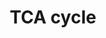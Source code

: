 ---
annotations:
- type: Pathway Ontology
  value: citric acid cycle pathway
- type: Pathway Ontology
  value: citric acid cycle pathway
authors:
- MaintBot
- MartijnVanIersel
- Mkutmon
- Eweitz
description: 'The [[wikipedia:citric_acid_cycle|citric acid cycle]], also known as
  the tricarboxylic acid cycle (TCA cycle) or the Krebs cycle, (or rarely, the Szent-Gyorgyi-Krebs
  cycle) is a series of enzyme-catalysed chemical reactions of central importance
  in all living cells that use oxygen as part of cellular respiration. In eukaryotes,
  the citric acid cycle occurs in the matrix of the mitochondrion. The components
  and reactions of the citric acid cycle were established by seminal work from both
  [[wikipedia:Albert_Szent-Gyorgyi|Albert Szent-Gyorgyi]] and [[wikipedia:Hans_Krebs|Hans
  Krebs]].  Source: Wikipedia ([[wikipedia:citric_acid_cycle]])'
last-edited: 2021-05-21
organisms:
- Bos taurus
redirect_from:
- /index.php/Pathway:WP999
- /instance/WP999
schema-jsonld:
- '@context': https://schema.org/
  '@id': https://wikipathways.github.io/pathways/WP999.html
  '@type': Dataset
  creator:
    '@type': Organization
    name: WikiPathways
  description: 'The [[wikipedia:citric_acid_cycle|citric acid cycle]], also known
    as the tricarboxylic acid cycle (TCA cycle) or the Krebs cycle, (or rarely, the
    Szent-Gyorgyi-Krebs cycle) is a series of enzyme-catalysed chemical reactions
    of central importance in all living cells that use oxygen as part of cellular
    respiration. In eukaryotes, the citric acid cycle occurs in the matrix of the
    mitochondrion. The components and reactions of the citric acid cycle were established
    by seminal work from both [[wikipedia:Albert_Szent-Gyorgyi|Albert Szent-Gyorgyi]]
    and [[wikipedia:Hans_Krebs|Hans Krebs]].  Source: Wikipedia ([[wikipedia:citric_acid_cycle]])'
  keywords:
  - SDHA
  - IDH3G
  - CO2
  - oxaloacetate
  - NADP
  - Metabolism of amino acids
  - CoA
  - fumarate
  - succinyl-CoA
  - water
  - D-threo-Isocitrate
  - SUCLG2
  - MDH2
  - Degradation of Fatty Acids
  - NAD
  - SDHC
  - FH
  - Electron Transport Chain
  - GDP
  - ubiquinone-10
  - Glucose metabolism
  - NADH
  - Pi
  - 2-oxoglutarate
  - IDH3B
  - GTP
  - OGDH
  - ubiquinol-10
  - (S)-malate
  - ATP
  - NADPH
  - Fatty Acid Synthesis
  - acetyl-CoA
  - DLD
  - SDHB
  - ACO2
  - citrate
  - IDH3A
  - SDHD
  - DLST
  - SUCLG1
  - succinate
  - ADP
  - IDH2
  - cis-aconitate
  - CS
  license: CC0
  name: TCA cycle
seo: CreativeWork
title: TCA cycle
wpid: WP999
---